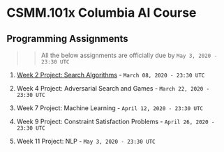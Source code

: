 # **CSMM.101x Columbia AI Course**

## Programming Assignments

>> All the below assignments are officially due by `May 3, 2020 - 23:30 UTC`

1. [Week 2 Project: Search Algorithms](Week2_Search_Algorithms/driver.py) - `March 08, 2020 - 23:30 UTC`

2. Week 4 Project: Adversarial Search and Games - `March 22, 2020 - 23:30 UTC`

3. Week 7 Project: Machine Learning - `April 12, 2020 - 23:30 UTC`

4. Week 9 Project: Constraint Satisfaction Problems - `April 26, 2020 - 23:30 UTC`

5. Week 11 Project: NLP - `May 3, 2020 - 23:30 UTC`
